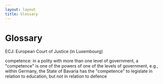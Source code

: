 ```yaml
---
layout: layout
title: Glossary
---
```



Glossary
========

ECJ: European Court of Justice (in Luxembourg)

competence: in a polity with more than one level of government, a "competence"
is one of the powers of one of the levels of government, e.g., within Germany, the State of Bavaria has the "competence" to legislate in relation to education, but not in relation to defence
